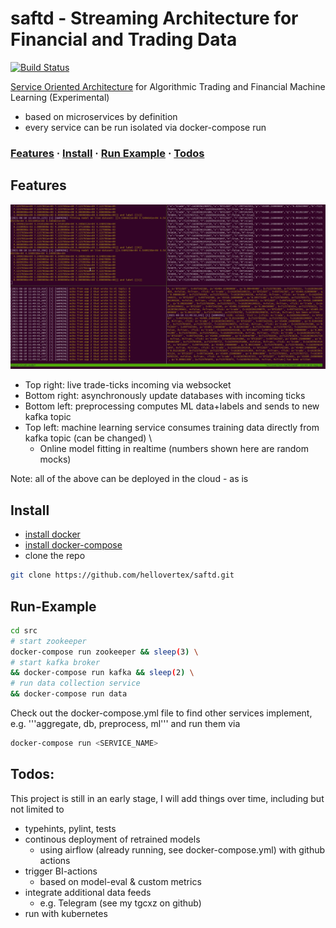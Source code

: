 [comment]: <> (# I-PAT: Infrastructure POC for Algorithmic Trading)

# saftd - Streaming Architecture for Financial and Trading Data

[![Build Status](https://travis-ci.com/hellovertex/tmp.svg?token=RSzMFMtF1pv4mes5psTZ&branch=master)](https://travis-ci.org/hellovertex/tmp)

[Service Oriented Architecture](https://en.wikipedia.org/wiki/Service-oriented_architecture) for Algorithmic Trading and Financial Machine Learning (Experimental)
- based on microservices by definition
- every service can be run isolated via docker-compose run <service-name>

### [Features](#features) · [Install](#install) · [Run Example](#run-example) · [Todos](#todos)


## Features
![screen-gif](./demo.gif)

- Top right: live trade-ticks incoming via websocket
- Bottom right: asynchronously update databases with incoming ticks
- Bottom left: preprocessing computes ML data+labels and sends to new kafka topic
- Top left: machine learning service consumes training data directly from kafka topic (can be changed) \
  - Online model fitting in realtime (numbers shown here are random mocks)

Note: all of the above can be deployed in the cloud - as is

## Install
  - [install docker](https://docs.docker.com/engine/install/)
  - [install docker-compose](https://docs.docker.com/compose/install/)
  - clone the repo
```sh
git clone https://github.com/hellovertex/saftd.git
``` 

## Run-Example
```sh
cd src
# start zookeeper
docker-compose run zookeeper && sleep(3) \
# start kafka broker
&& docker-compose run kafka && sleep(2) \
# run data collection service
&& docker-compose run data
```
Check out the docker-compose.yml file to find other services implement, e.g. '''aggregate, db, preprocess, ml''' and run them via
```sh
docker-compose run <SERVICE_NAME>
```

## Todos:
This project is still in an early stage, I will add things over time, including but not limited to 
- typehints, pylint, tests
- continous deployment of retrained models 
	 - using airflow (already running, see docker-compose.yml) with github actions
- trigger BI-actions 
	 - based on model-eval & custom metrics
- integrate additional data feeds 
	 - e.g. Telegram (see my tgcxz on github)
- run with kubernetes

[comment]: <> (# If you have questions, feel free to create an Issue here on github or write an email to hellovertex@outlook.com)

